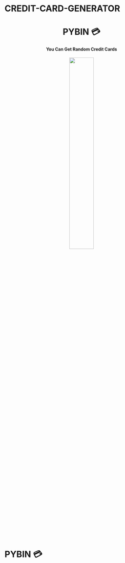 # CREDIT-CARD-GENERATOR
 

<h1 align="center"> PYBIN 💳 </h1>

<h4 align="center"> You Can Get Random Credit Cards </h4>


<p style="text-align:center;" align="center">
  <img align="center" src="[https://user-images.githubusercontent.com/127573781/230660856-13721628-6b2c-4f25-bb9d-ea1f9ee82f0d.png](https://cdn.staticaly.com/gh/sachinsenall/picx-images-hosting@master/credit-card-11530978339malxaqcd71.4pnu51t6meq0.webp)" height="40%" width="40%" />
</p>


# PYBIN 💳

